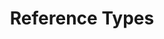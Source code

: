 ---
layout: flashcard-topic
# Main card
title: Reference Types
main_card_title: Java Reference Types
main_card_bg: '#6586c3'
# Other cards
card_bg: '#9aacd5'
cards:
  - title: Reference variable
    description: Reference variables in Java store memory addresses of objects.
  - title: == (equals) operator
    description: The == operator in Java checks for equality between two values.
  - title: String Class
    description: String is a class in Java used to represent a sequence of characters.
  - title: Concatenating strings 
    description: You can use the + operator to concatenate two strings.
  - title: charAt(int index)
    description: Returns the character at the specified index in the string.
  - title: length()
    description: Returns the length of the string.
  - title: substring(int startIndex, int endIndex)
    description: Returns a substring of this string, starting at startIndex and ending at the endIndex - 1
  - title: toLowerCase()
    description: Returns a new string with all the characters in lower case.
  - title: toUpperCase()
    description: Returns a new string with all the characters in upper case.
  - title: trim()
    description: Returns a new string with leading and trailing whitespace removed.
  - title: indexOf(String str)
    description: Returns the index of the first occurrence of the string, or -1 if the string is not found.
  - title: contains(String str)
    description: Returns true if the string contains the specified string, false otherwise.
  - title: replace(CharSeq oldStr, CharSeq newStr)
    description: Returns a new string with all occurrences of the specified string replaced by the new string.
  - title: isEmpty()
    description: Checks if a String is empty or not.
  - title: endsWith()
    description: Java String endsWith checks if a string ends with specified suffix. 
  - title: startsWith()
    description: Starts with checks if a string starts with specified prefix.
  - title: StringBuffer
    description: StringBuffer is a mutable string in Java used to manipulate strings with operations like append, delete and insert
  - title: StringBuilder
    description: StringBuilder in Java is a mutable sequence of characters. It provides a more efficient way of creating and manipulating strings.
---